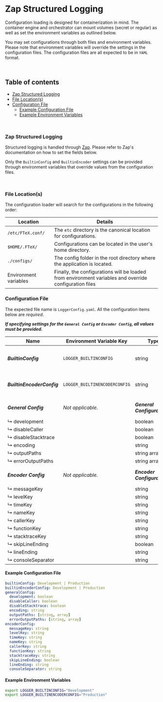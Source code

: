 # Zap Structured Logging

Configuration loading is designed for containerization in mind. The container engine and orchestrator can mount volumes
(secret or regular) as well as set the environment variables as outlined below.

You may set configurations through both files and environment variables. Please note that environment variables will
override the settings in the configuration files. The configuration files are all expected to be in `YAML` format.

<br/>

## Table of contents

- [Zap Structured Logging](#zap-structured-logging)
- [File Location(s)](#file-locations)
- [Configuration File](#configuration-file)
    - [Example Configuration File](#example-configuration-file)
    - [Example Environment Variables](#example-environment-variables)

<br/>

### Zap Structured Logging

Structured logging is handled through [Zap](https://pkg.go.dev/go.uber.org/zap).
Please refer to Zap's documentation on how to set the fields below.

Only the `BuiltinConfig` and `BuiltinEncoder` settings can be provided through environment variables that override values
from the configuration files.

<br/>

### File Location(s)

The configuration loader will search for the configurations in the following order:

| Location              | Details                                                                                                |
|-----------------------|--------------------------------------------------------------------------------------------------------|
| `/etc/FTeX.conf/`     | The `etc` directory is the canonical location for configurations.                                      |
| `$HOME/.FTeX/`        | Configurations can be located in the user's home directory.                                            |
| `./configs/`          | The config folder in the root directory where the application is located.                              |
| Environment variables | Finally, the configurations will be loaded from environment variables and override configuration files |

### Configuration File

The expected file name is `LoggerConfig.yaml`. All the configuration items below are _required_.

**_If specifying settings for the `General Config` or `Encoder Config`, all values must be provided._**

| Name                       | Environment Variable Key      | Type                          | Description                                                                                                 |
|----------------------------|-------------------------------|-------------------------------|-------------------------------------------------------------------------------------------------------------|
| **_BuiltinConfig_**        | `LOGGER_BUILTINCONFIG`        | string                        | Must be one of `Development` or `Production`. Required.                                                     |
| **_BuiltinEncoderConfig_** | `LOGGER_BUILTINENCODERCONFIG` | string                        | Must be one of `Development` or `Production`. Required.                                                     |
| **_General Config_**       | _Not applicable._             | **_General Configurations._** | Please refer to [Zap user documentation](https://pkg.go.dev/go.uber.org/zap#Config).                        |
| ↳ development              |                               | boolean                       |                                                                                                             |
| ↳ disableCaller            |                               | boolean                       |                                                                                                             |
| ↳ disableStacktrace        |                               | boolean                       |                                                                                                             |
| ↳ encoding                 |                               | string                        |                                                                                                             |
| ↳ outputPaths              |                               | string array                  |                                                                                                             |
| ↳ errorOutputPaths         |                               | string array                  |                                                                                                             |
| **_Encoder Config_**       | _Not applicable._             | **_Encoder Configurations._** | Please refer to [Zap user documentation](https://pkg.go.dev/go.uber.org/zap@v1.23.0/zapcore#EncoderConfig). |
| ↳ messageKey               |                               | string                        |
| ↳ levelKey                 |                               | string                        |                                                                                                             |
| ↳ timeKey                  |                               | string                        |                                                                                                             |
| ↳ nameKey                  |                               | string                        |                                                                                                             |
| ↳ callerKey                |                               | string                        |                                                                                                             |
| ↳ functionKey              |                               | string                        |                                                                                                             |
| ↳ stacktraceKey            |                               | string                        |                                                                                                             |
| ↳ skipLineEnding           |                               | boolean                       |                                                                                                             |
| ↳ lineEnding               |                               | string                        |                                                                                                             |
| ↳ consoleSeparator         |                               | string                        |                                                                                                             |

#### Example Configuration File

```yaml
builtinConfig: Development | Production
builtinEncoderConfig: Development | Production
generalConfig:
  development: boolean
  disableCaller: boolean
  disableStacktrace: boolean
  encoding: string
  outputPaths: [string, array]
  errorOutputPaths: [string, array]
encoderConfig:
  messageKey: string
  levelKey: string
  timeKey: string
  nameKey: string
  callerKey: string
  functionKey: string
  stacktraceKey: string
  skipLineEnding: boolean
  lineEnding: string
  consoleSeparator: string
```

#### Example Environment Variables

```bash
export LOGGER_BUILTINCONFIG="Development"
export LOGGER_BUILTINENCODERCONFIG="Production"
```
